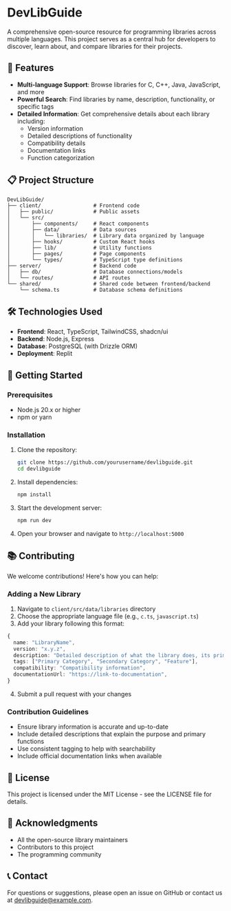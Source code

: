 # DevLibGuide

A comprehensive open-source resource for programming libraries across multiple languages. This project serves as a central hub for developers to discover, learn about, and compare libraries for their projects.

## 🚀 Features

- **Multi-language Support**: Browse libraries for C, C++, Java, JavaScript, and more
- **Powerful Search**: Find libraries by name, description, functionality, or specific tags
- **Detailed Information**: Get comprehensive details about each library including:
  - Version information 
  - Detailed descriptions of functionality
  - Compatibility details
  - Documentation links
  - Function categorization

## 📋 Project Structure

```
DevLibGuide/
├── client/                 # Frontend code
│   ├── public/             # Public assets
│   └── src/
│       ├── components/     # React components
│       ├── data/           # Data sources
│       │   └── libraries/  # Library data organized by language
│       ├── hooks/          # Custom React hooks
│       ├── lib/            # Utility functions
│       ├── pages/          # Page components
│       └── types/          # TypeScript type definitions
├── server/                 # Backend code
│   ├── db/                 # Database connections/models
│   └── routes/             # API routes
└── shared/                 # Shared code between frontend/backend
    └── schema.ts           # Database schema definitions
```

## 🛠️ Technologies Used

- **Frontend**: React, TypeScript, TailwindCSS, shadcn/ui
- **Backend**: Node.js, Express
- **Database**: PostgreSQL (with Drizzle ORM)
- **Deployment**: Replit

## 🏁 Getting Started

### Prerequisites

- Node.js 20.x or higher
- npm or yarn

### Installation

1. Clone the repository:
   ```bash
   git clone https://github.com/yourusername/devlibguide.git
   cd devlibguide
   ```

2. Install dependencies:
   ```bash
   npm install
   ```

3. Start the development server:
   ```bash
   npm run dev
   ```

4. Open your browser and navigate to `http://localhost:5000`

## 📚 Contributing

We welcome contributions! Here's how you can help:

### Adding a New Library

1. Navigate to `client/src/data/libraries` directory
2. Choose the appropriate language file (e.g., `c.ts`, `javascript.ts`)
3. Add your library following this format:

```typescript
{
  name: "LibraryName",
  version: "x.y.z",
  description: "Detailed description of what the library does, its primary functions, and when to use it.",
  tags: ["Primary Category", "Secondary Category", "Feature"],
  compatibility: "Compatibility information",
  documentationUrl: "https://link-to-documentation",
}
```

4. Submit a pull request with your changes

### Contribution Guidelines

- Ensure library information is accurate and up-to-date
- Include detailed descriptions that explain the purpose and primary functions
- Use consistent tagging to help with searchability
- Include official documentation links when available

## 📄 License

This project is licensed under the MIT License - see the LICENSE file for details.

## 🙏 Acknowledgments

- All the open-source library maintainers
- Contributors to this project
- The programming community

## 📞 Contact

For questions or suggestions, please open an issue on GitHub or contact us at devlibguide@example.com.